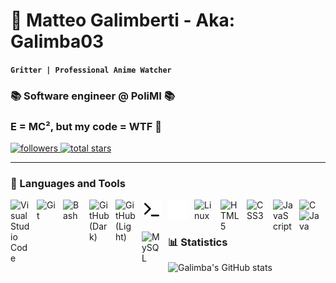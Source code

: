 # 🥥 Matteo Galimberti - Aka: Galimba03

**`Gritter | Professional Anime Watcher`**

### 📚 Software engineer @ PoliMI 📚
### E = MC², but my code = WTF 🤔

<p align="left"> 
    <a href="https://github.com/Galimba03?tab=followers">
        <img alt="followers" title="Follow me on GitHub" src="https://custom-icon-badges.demolab.com/github/followers/Galimba03?color=236ad3&labelColor=1155ba&style=for-the-badge&logo=person-add&label=Follow&logoColor=white"/>
    </a>
    <a href="https://github.com/Galimba03?tab=repositories&sort=stargazers">
        <img alt="total stars" title="Total stars on GitHub" src="https://custom-icon-badges.demolab.com/github/stars/Galimba03?color=55960c&style=for-the-badge&labelColor=488207&logo=star"/>
    </a>
</p>

---

### 🧰 Languages and Tools

<img align="left" alt="Visual Studio Code" width="32px" style="padding-right:10px;" src="https://cdn.jsdelivr.net/gh/devicons/devicon/icons/vscode/vscode-original.svg" />
<img align="left" alt="Git" width="32px" style="padding-right:10px;" src="https://cdn.jsdelivr.net/gh/devicons/devicon/icons/git/git-original.svg" />
<img align="left" alt="Bash" width="32px" style="padding-right:10px;" src="https://cdn.jsdelivr.net/gh/devicons/devicon/icons/bash/bash-original.svg" />
<a href="https://github.com/Galimba03#gh-dark-mode-only">
    <img align="left" alt="GitHub (Dark)" width="32px" style="padding-right:10px;" src="https://user-images.githubusercontent.com/3369400/139447912-e0f43f33-6d9f-45f8-be46-2df5bbc91289.png" />
</a>
<a href="https://github.com/Galimba03#gh-light-mode-only">
    <img align="left" alt="GitHub (Light)" width="32px" style="padding-right:10px;" src="https://user-images.githubusercontent.com/3369400/139448065-39a229ba-4b06-434b-bc67-616e2ed80c8f.png" />
</a>
<a href="https://github.com/Galimba03#gh-light-mode-only">
    <img align="left" alt="Terminal (Light)" width="32px" style="padding-right:10px;" src="./img/terminal-light.svg" />
</a>
<a href="https://github.com/Galimba03#gh-dark-mode-only">
    <img align="left" alt="Terminal (Dark)" width="32px" style="padding-right:10px;" src="./img/terminal-dark.svg" />
</a>
<img align="left" alt="Linux" width="32px" style="padding-right:10px;" src="https://cdn.jsdelivr.net/gh/devicons/devicon/icons/linux/linux-original.svg" />
<img align="left" alt="HTML5" width="32px" style="padding-right:10px;" src="https://cdn.jsdelivr.net/gh/devicons/devicon/icons/html5/html5-original.svg" />
<img align="left" alt="CSS3" width="32px" style="padding-right:10px;" src="https://cdn.jsdelivr.net/gh/devicons/devicon/icons/css3/css3-original.svg" />
<img align="left" alt="JavaScript" width="32px" style="padding-right:10px;" src="https://cdn.jsdelivr.net/gh/devicons/devicon/icons/javascript/javascript-plain.svg" />
<img align="left" alt="C" width="32px" style="padding-right:10px;" src="https://cdn.jsdelivr.net/gh/devicons/devicon/icons/c/c-original.svg" />
<img align="left" alt="Java" width="32px" style="padding-right:10px;" src="https://cdn.jsdelivr.net/gh/devicons/devicon/icons/java/java-original.svg" />
<img align="left" alt="MySQL" width="32px" style="padding-right:10px;" src="https://cdn.jsdelivr.net/gh/devicons/devicon/icons/mysql/mysql-original.svg" />
<br />

#

### 📊 Statistics

![Galimba's GitHub stats](https://github-readme-stats.vercel.app/api?username=galimba03&show_icons=true&theme=dark)
